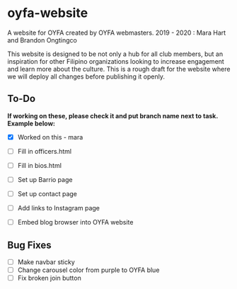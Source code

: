 # oyfa-website
A website for OYFA created by OYFA webmasters.
2019 - 2020 : Mara Hart and Brandon Ongtingco

This website is designed to be not only a hub for all club members, but an inspiration for other Filipino organizations looking to increase engagement and learn more about the culture.
This is a rough draft for the website where we will deploy all changes before publishing it openly.

## To-Do
**If working on these, please check it and put branch name next to task. Example below:**  
- [x] Worked on this - mara

- [ ] Fill in officers.html
- [ ] Fill in bios.html
- [ ] Set up Barrio page
- [ ] Set up contact page
- [ ] Add links to Instagram page
- [ ] Embed blog browser into OYFA website

## Bug Fixes
- [ ] Make navbar sticky
- [ ] Change carousel color from purple to OYFA blue
- [ ] Fix broken join button
